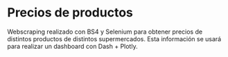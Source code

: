 # Precios de productos
 Webscraping realizado con BS4 y Selenium para obtener precios de distintos productos de distintos supermercados.
 Esta información se usará para realizar un dashboard con Dash + Plotly.
